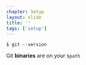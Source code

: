 ```yaml
---
chapter: Setup
layout: slide
title: ''
tags: ['setup']
---
```


	$ git --version

Git __binaries__ are on your `$path`